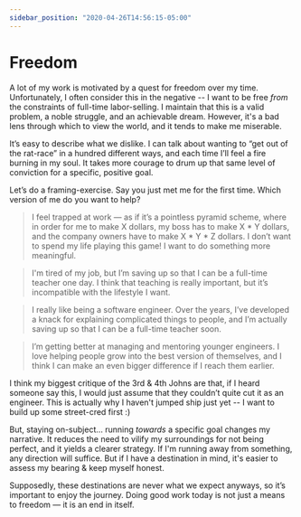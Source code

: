 ```yaml
---
sidebar_position: "2020-04-26T14:56:15-05:00"
---
```


# Freedom

A lot of my work is motivated by a quest for freedom over my time. Unfortunately, I often consider this in the negative -- I want to be free _from_ the constraints of full-time labor-selling. I maintain that this is a valid problem, a noble struggle, and an achievable dream. However, it's a bad lens through which to view the world, and it tends to make me miserable.

It’s easy to describe what we dislike. I can talk about wanting to “get out of the rat-race” in a hundred different ways, and each time I’ll feel a fire burning in my soul. It takes more courage to drum up that same level of conviction for a specific, positive goal.

Let’s do a framing-exercise. Say you just met me for the first time. Which version of me do you want to help?

> I feel trapped at work — as if it’s a pointless pyramid scheme, where in order for me to make X dollars, my boss has to make X \* Y dollars, and the company owners have to make X \* Y \* Z dollars. I don’t want to spend my life playing this game! I want to do something more meaningful.

> I'm tired of my job, but I’m saving up so that I can be a full-time teacher one day. I think that teaching is really important, but it’s incompatible with the lifestyle I want.

> I really like being a software engineer. Over the years, I’ve developed a knack for explaining complicated things to people, and I’m actually saving up so that I can be a full-time teacher soon.

> I’m getting better at managing and mentoring younger engineers. I love helping people grow into the best version of themselves, and I think I can make an even bigger difference if I reach them earlier.

I think my biggest critique of the 3rd & 4th Johns are that, if I heard someone say this, I would just assume that they couldn’t quite cut it as an engineer. This is actually why I haven't jumped ship just yet -- I want to build up some street-cred first :)

But, staying on-subject… running _towards_ a specific goal changes my narrative. It reduces the need to vilify my surroundings for not being perfect, and it yields a clearer strategy. If I'm running away from something, any direction will suffice. But if I have a destination in mind, it's easier to assess my bearing & keep myself honest.

Supposedly, these destinations are never what we expect anyways, so it’s important to enjoy the journey. Doing good work today is not just a means to freedom — it is an end in itself.
